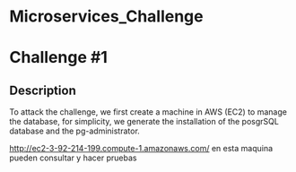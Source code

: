 # Microservices_Challenge


# Challenge #1




## Description 
To attack the challenge, we first create a machine in AWS (EC2) to manage the database, for simplicity, we generate the installation of the posgrSQL database and the pg-administrator.

http://ec2-3-92-214-199.compute-1.amazonaws.com/ en esta maquina pueden consultar y hacer pruebas 